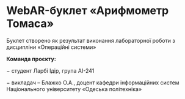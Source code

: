 # WebAR-буклет «Арифмометр Томаса»
Буклет створено як результат виконання лабораторної роботи з дисципліни «Операційні системи» 

**Команда проєкту:**

− студент Ларбі Ідір, група АІ-241

− викладач – Блажко О.А., доцент кафедри інформаційних систем Національного університету «Одеська політехніка»
